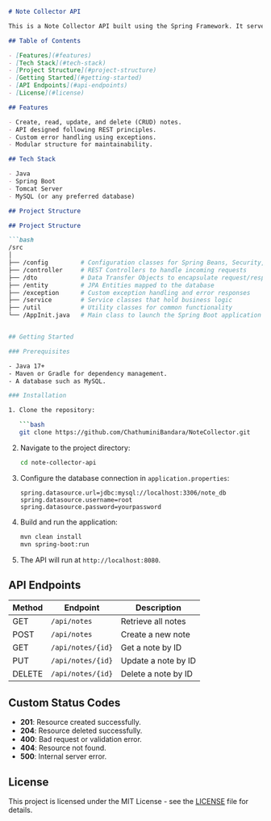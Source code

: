 
```markdown
# Note Collector API

This is a Note Collector API built using the Spring Framework. It serves as a backend system for managing notes and provides an organized structure with layers such as DTO, Controller, Service, Entity, Config, and more. The server runs on Tomcat.

## Table of Contents

- [Features](#features)
- [Tech Stack](#tech-stack)
- [Project Structure](#project-structure)
- [Getting Started](#getting-started)
- [API Endpoints](#api-endpoints)
- [License](#license)

## Features

- Create, read, update, and delete (CRUD) notes.
- API designed following REST principles.
- Custom error handling using exceptions.
- Modular structure for maintainability.

## Tech Stack

- Java
- Spring Boot
- Tomcat Server
- MySQL (or any preferred database)

## Project Structure

## Project Structure

```bash
/src
│
├── /config         # Configuration classes for Spring Beans, Security, etc.
├── /controller     # REST Controllers to handle incoming requests
├── /dto            # Data Transfer Objects to encapsulate request/response
├── /entity         # JPA Entities mapped to the database
├── /exception      # Custom exception handling and error responses
├── /service        # Service classes that hold business logic
├── /util           # Utility classes for common functionality
└── /AppInit.java   # Main class to launch the Spring Boot application


## Getting Started

### Prerequisites

- Java 17+
- Maven or Gradle for dependency management.
- A database such as MySQL.

### Installation

1. Clone the repository:

   ```bash
   git clone https://github.com/ChathuminiBandara/NoteCollector.git
   ```

2. Navigate to the project directory:

   ```bash
   cd note-collector-api
   ```

3. Configure the database connection in `application.properties`:

   ```properties
   spring.datasource.url=jdbc:mysql://localhost:3306/note_db
   spring.datasource.username=root
   spring.datasource.password=yourpassword
   ```

4. Build and run the application:

   ```bash
   mvn clean install
   mvn spring-boot:run
   ```

5. The API will run at `http://localhost:8080`.

## API Endpoints

| Method | Endpoint            | Description              |
|--------|---------------------|--------------------------|
| GET    | `/api/notes`         | Retrieve all notes       |
| POST   | `/api/notes`         | Create a new note        |
| GET    | `/api/notes/{id}`    | Get a note by ID         |
| PUT    | `/api/notes/{id}`    | Update a note by ID      |
| DELETE | `/api/notes/{id}`    | Delete a note by ID      |

## Custom Status Codes

- **201**: Resource created successfully.
- **204**: Resource deleted successfully.
- **400**: Bad request or validation error.
- **404**: Resource not found.
- **500**: Internal server error.

## License

This project is licensed under the MIT License - see the [LICENSE](https://github.com/ChathuminiBandara/NoteCollector/blob/master/Licence.txt) file for details.


